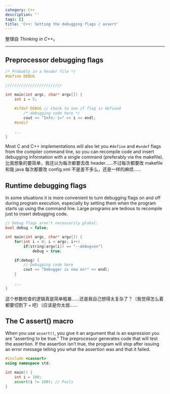 ```yaml
---
category: C++
description: ''
tags: []
title: 'C++: Setting the debugging flags / assert'
---
```


整理自 _Thinking in C++_。

-----

## Preprocessor debugging flags

```cpp
/* Probably in a header file */
#define DEBUG 

/////////////////////////

int main(int argc, char* argv[]) {
	int i = 5;
	
	#ifdef DEBUG // Check to see if flag is defined
		/* debugging code here */
		cout << "Info: i=" << i << endl;
	#endif
	
	...
}
```

Most C and C++ implementations will also let you `#define` and `#undef` flags from the compiler command line, so you can recompile code and insert debugging information with a single command (preferably via the makefile). 比我想象的要简单，我还以为每次都要去改 header……不过每次都要改 makefile 和我 java 每次都要改 config.xml 不是差不多么，还是一样的麻烦……

## Runtime debugging flags

In some situations it is more convenient to turn debugging flags on and off during program execution, especially by setting them when the program starts up using the command line. Large programs are tedious to recompile just to insert debugging code.

```cpp
// Debug flags aren't necessarily global:
bool debug = false;

int main(int argc, char* argv[]) {
	for(int i = 0; i < argc; i++)
		if(string(argv[i]) == "--debug=on")
			debug = true;

	if(debug) {
		// Debugging code here
		cout << "Debugger is now on!" << endl;
	}
	
	...
}
```

这个参数检查的逻辑真是简单粗暴……还是我自己想得太复杂了？（我觉得怎么着都要切割下 `=` 吧）（应该是你太弱……

## The C assert() macro

When you use `assert()`, you give it an argument that is an expression you are “asserting to be true.” The preprocessor generates code that will test the assertion. If the assertion isn’t true, the program will stop after issuing an error message telling you what the assertion was and that it failed.

```cpp
#include <cassert>
using namespace std;

int main() {
	int i = 100;
	assert(i != 100); // Fails
}
```